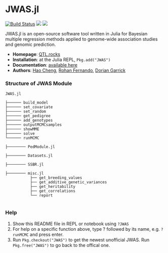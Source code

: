 # JWAS.jl

[![Build Status](https://travis-ci.org/reworkhow/JWAS.jl.svg?branch=master)](https://travis-ci.org/reworkhow/JWAS.jl)
[![](https://img.shields.io/badge/docs-stable-blue.svg)](https://reworkhow.github.io/JWAS.jl/stable)
[![](https://img.shields.io/badge/docs-latest-blue.svg)](https://reworkhow.github.io/JWAS.jl/latest)

JWAS.jl is an open-source software tool written in Julia for Bayesian multiple regression methods applied to genome-wide association studies and genomic prediction.

* **Homepage**: [QTL.rocks](http://QTL.rocks)
* **Installation**: at the Julia REPL, `Pkg.add("JWAS")`
* **Documentation**: [available here](http://nbviewer.jupyter.org/github/reworkhow/JWAS.jl/tree/master/docs/notebooks/index.ipynb)
* **Authors**: [Hao Cheng](QTL.rocks), [Rohan Fernando](http://www.ans.iastate.edu/people/rohan-fernando), [Dorian Garrick](https://www.massey.ac.nz/massey/learning/colleges/college-of-sciences/staff-list.cfm?stref=600130)



### Structure of JWAS Module



```
JWAS.jl

├────── build_model
├────── set_covariate
├────── set_random
├────── get_pedigree
├────── add_genotypes
├────── outputMCMCsamples
├────── showMME
├────── solve
└────── runMCMC

├──────── PedModule.jl

├──────── Datasets.jl

├──────── SSBR.jl

├──────── misc.jl
           ├── get_breeding_values
           ├── get_additive_genetic_variances
           ├── get_heritability
           ├── get_correlations
           └── report


```

### Help

1. Show this README file in REPL or notebook using `?JWAS`
2. For help on a specific function above, type ? followed by its name, e.g. `?runMCMC` and press enter.
3. Run `Pkg.checkout("JWAS")` to get the newest unofficial JWAS. Run `Pkg.free("JWAS")` to go back to the offical one.

